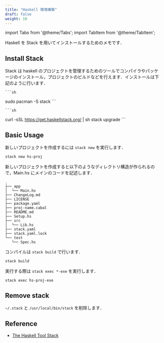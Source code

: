 ```yaml
---
title: "Haskell 環境構築"
draft: false
weight: 10
---
```


import Tabs from '@theme/Tabs';
import TabItem from '@theme/TabItem';

Haskell を Stack を用いてインストールするためのメモです．

## Install Stack

Stack は haskell のプロジェクトを管理するためのツールでコンパイラやパッケージのインストール，プロジェクトのビルドなどを行えます．インストールは下記のように行います．

<Tabs groupId="OS" queryString>
  <TabItem value="arch" label="Arch">

    ```sh
sudo pacman -S stack
    ```

  </TabItem>
  <TabItem value="ubuntu" label="Ubuntu">

    ```sh
curl -sSL https://get.haskellstack.org/ | sh
stack upgrade
    ```

  </TabItem>
</Tabs>

## Basic Usage

新しいプロジェクトを作成するには `stack new` を実行します．

```sh
stack new hs-proj
```

新しいプロジェクトを作成すると以下のようなディレクトリ構造が作られるので，Main.hs にメインのコードを記述します．

```text
.
├── app
│  └── Main.hs
├── ChangeLog.md
├── LICENSE
├── package.yaml
├── proj-name.cabal
├── README.md
├── Setup.hs
├── src
│  └── Lib.hs
├── stack.yaml
├── stack.yaml.lock
└── test
   └── Spec.hs
```

コンパイルは `stack build` で行います．

```sh
stack build
```

実行する際は `stack exec *-exe` を実行します．

```sh
stack exec hs-proj-exe
```

## Remove stack

`~/.stack` と `/usr/local/bin/stack` を削除します．

## Reference

- [The Haskell Tool Stack](https://docs.haskellstack.org/en/stable/README/)

